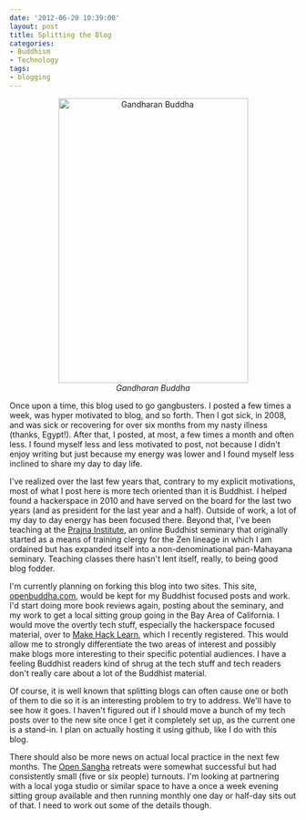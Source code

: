 ```yaml
---
date: '2012-06-20 10:39:00'
layout: post
title: Splitting the Blog
categories:
- Buddhism
- Technology
tags:
- blogging
---
```

<p style="text-align:center"><a href="http://www.flickr.com/photos/albill/7381272366/" title="Gandharan Buddha"><img src="http://farm9.staticflickr.com/8148/7381272366_56683cf555.jpg" width="333" height="500" alt="Gandharan Buddha"></a><br><em>Gandharan Buddha</em></p>
Once upon a time, this blog used to go gangbusters. I posted a few times a week, was hyper motivated to blog, and so forth. Then I got sick, in 2008, and was sick or recovering for over six months from my nasty illness (thanks, Egypt!). After that, I posted, at most, a few times a month and often less. I found myself less and less motivated to post, not because I didn't enjoy writing but just because my energy was lower and I found myself less inclined to share my day to day life.

I've realized over the last few years that, contrary to my explicit motivations, most of what I post here is more tech oriented than it is Buddhist. I helped found a hackerspace in 2010 and have served on the board for the last two years (and as president for the last year and a half). Outside of work, a lot of my day to day energy has been focused there. Beyond that, I've been teaching at the [Prajna Institute](https://prajnainstitute.org), an online Buddhist seminary that originally started as a means of training clergy for the Zen lineage in which I am ordained but has expanded itself into a non-denominational pan-Mahayana seminary. Teaching classes there hasn't lent itself, really, to being good blog fodder.

I'm currently planning on forking this blog into two sites. This site, [openbuddha.com](openbuddha.com), would be kept for my Buddhist focused posts and work. I'd start doing more book reviews again, posting about the seminary, and my work to get a local sitting group going in the Bay Area of California. I would move the overtly tech stuff, especially the hackerspace focused material, over to [Make Hack Learn](http://makehacklearn.org), which I recently registered. This would allow me to strongly differentiate the two areas of interest and possibly make blogs more interesting to their specific potential audiences. I have a feeling Buddhist readers kind of shrug at the tech stuff and tech readers don't really care about a lot of the Buddhist material.

Of course, it is well known that splitting blogs can often cause one or both of them to die so it is an interesting problem to try to address. We'll have to see how it goes. I haven't figured out if I should move a bunch of my tech posts over to the new site once I get it completely set up, as the current one is a stand-in. I plan on actually hosting it using github, like I do with this blog. 

There should also be more news on actual local practice in the next few months. The [Open Sangha](http://www.opensangha.org) retreats were somewhat successful but had consistently small (five or six people) turnouts. I'm looking at partnering with a local yoga studio or similar space to have a once a week evening sitting group available and then running monthly one day or half-day sits out of that. I need to work out some of the details though.